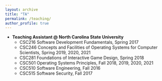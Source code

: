 ```yaml
---
layout: archive
title: "TA"
permalink: /teaching/
author_profile: true
---
```


* <b>Teaching Assistant @ North Carolina State University</b>
  * CSC216 Software Development Fundamentals, Spring 2017
  * CSC246 Concepts and Facilities of Operating Systems for Computer Scientists, Spring 2019, 2020, 2021
  * CSC281 Foundations of Interactive Game Design, Spring 2018
  * CSC501 Operating Systems Principles, Fall 2018, 2019, 2020, 2021
  * CSC510 Software Engineering, Fall 2016
  * CSC515 Software Security, Fall 2017
  
  
